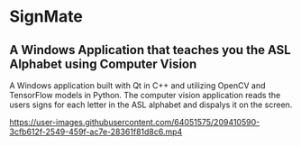 # SignMate 
## A Windows Application that teaches you the ASL Alphabet using Computer Vision

A Windows application built with Qt in C++ and utilizing OpenCV and TensorFlow models in Python. The computer vision application reads the users signs for each letter in the ASL alphabet and dispalys it on the screen.




https://user-images.githubusercontent.com/64051575/209410590-3cfb612f-2549-459f-ac7e-28361f81d8c6.mp4

